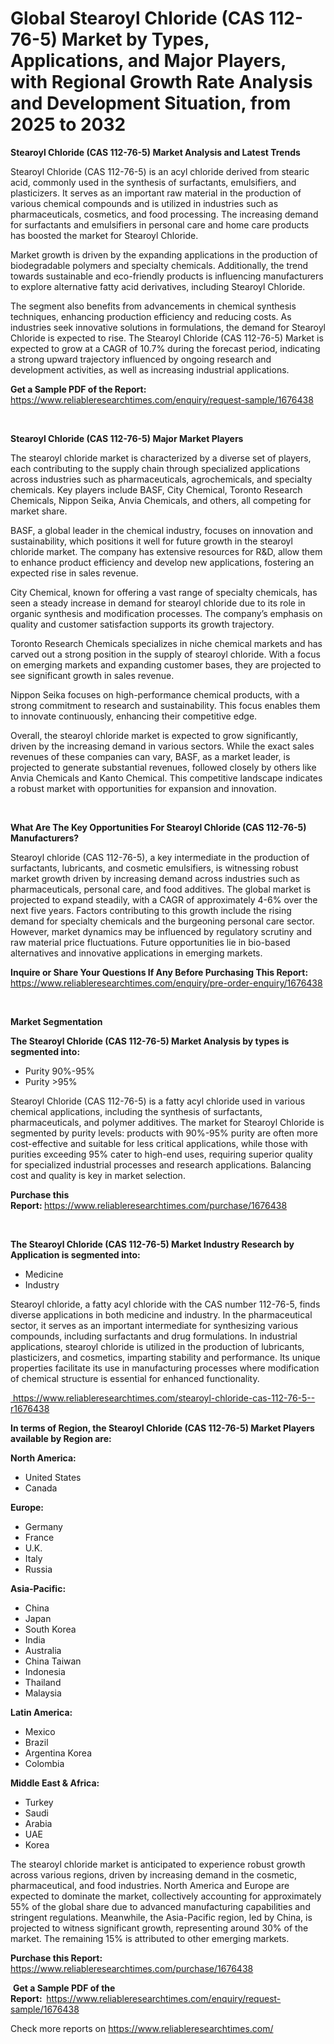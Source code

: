 <p><h1>Global Stearoyl Chloride (CAS 112-76-5) Market by Types, Applications, and Major Players, with Regional Growth Rate Analysis and Development Situation, from 2025 to 2032</h1></p><p><strong>Stearoyl Chloride (CAS 112-76-5) Market Analysis and Latest Trends</strong></p>
<p><p>Stearoyl Chloride (CAS 112-76-5) is an acyl chloride derived from stearic acid, commonly used in the synthesis of surfactants, emulsifiers, and plasticizers. It serves as an important raw material in the production of various chemical compounds and is utilized in industries such as pharmaceuticals, cosmetics, and food processing. The increasing demand for surfactants and emulsifiers in personal care and home care products has boosted the market for Stearoyl Chloride. </p><p>Market growth is driven by the expanding applications in the production of biodegradable polymers and specialty chemicals. Additionally, the trend towards sustainable and eco-friendly products is influencing manufacturers to explore alternative fatty acid derivatives, including Stearoyl Chloride. </p><p>The segment also benefits from advancements in chemical synthesis techniques, enhancing production efficiency and reducing costs. As industries seek innovative solutions in formulations, the demand for Stearoyl Chloride is expected to rise. The Stearoyl Chloride (CAS 112-76-5) Market is expected to grow at a CAGR of 10.7% during the forecast period, indicating a strong upward trajectory influenced by ongoing research and development activities, as well as increasing industrial applications.</p></p>
<p><strong>Get a Sample PDF of the Report:&nbsp;</strong> <a href="https://www.reliableresearchtimes.com/enquiry/request-sample/1676438?utm_campaign=3269&utm_medium=2&utm_source=Github&utm_content=ia&utm_term=24032025&utm_id=stearoyl-chloride-cas-112-76-5">https://www.reliableresearchtimes.com/enquiry/request-sample/1676438</a></p>
<p>&nbsp;</p>
<p><strong>Stearoyl Chloride (CAS 112-76-5) Major Market Players</strong></p>
<p><p>The stearoyl chloride market is characterized by a diverse set of players, each contributing to the supply chain through specialized applications across industries such as pharmaceuticals, agrochemicals, and specialty chemicals. Key players include BASF, City Chemical, Toronto Research Chemicals, Nippon Seika, Anvia Chemicals, and others, all competing for market share.</p><p>BASF, a global leader in the chemical industry, focuses on innovation and sustainability, which positions it well for future growth in the stearoyl chloride market. The company has extensive resources for R&D, allow them to enhance product efficiency and develop new applications, fostering an expected rise in sales revenue.</p><p>City Chemical, known for offering a vast range of specialty chemicals, has seen a steady increase in demand for stearoyl chloride due to its role in organic synthesis and modification processes. The company’s emphasis on quality and customer satisfaction supports its growth trajectory.</p><p>Toronto Research Chemicals specializes in niche chemical markets and has carved out a strong position in the supply of stearoyl chloride. With a focus on emerging markets and expanding customer bases, they are projected to see significant growth in sales revenue.</p><p>Nippon Seika focuses on high-performance chemical products, with a strong commitment to research and sustainability. This focus enables them to innovate continuously, enhancing their competitive edge.</p><p>Overall, the stearoyl chloride market is expected to grow significantly, driven by the increasing demand in various sectors. While the exact sales revenues of these companies can vary, BASF, as a market leader, is projected to generate substantial revenues, followed closely by others like Anvia Chemicals and Kanto Chemical. This competitive landscape indicates a robust market with opportunities for expansion and innovation.</p></p>
<p>&nbsp;</p>
<p><strong>What Are The Key Opportunities For Stearoyl Chloride (CAS 112-76-5) Manufacturers?</strong></p>
<p><p>Stearoyl chloride (CAS 112-76-5), a key intermediate in the production of surfactants, lubricants, and cosmetic emulsifiers, is witnessing robust market growth driven by increasing demand across industries such as pharmaceuticals, personal care, and food additives. The global market is projected to expand steadily, with a CAGR of approximately 4-6% over the next five years. Factors contributing to this growth include the rising demand for specialty chemicals and the burgeoning personal care sector. However, market dynamics may be influenced by regulatory scrutiny and raw material price fluctuations. Future opportunities lie in bio-based alternatives and innovative applications in emerging markets.</p></p>
<p><strong>Inquire or Share Your Questions If Any Before Purchasing This Report:</strong> <a href="https://www.reliableresearchtimes.com/enquiry/pre-order-enquiry/1676438?utm_campaign=3269&utm_medium=2&utm_source=Github&utm_content=ia&utm_term=24032025&utm_id=stearoyl-chloride-cas-112-76-5">https://www.reliableresearchtimes.com/enquiry/pre-order-enquiry/1676438</a></p>
<p>&nbsp;</p>
<p><strong>Market Segmentation</strong></p>
<p><strong>The Stearoyl Chloride (CAS 112-76-5) Market Analysis by types is segmented into:</strong></p>
<p><ul><li>Purity 90%-95%</li><li>Purity >95%</li></ul></p>
<p><p>Stearoyl Chloride (CAS 112-76-5) is a fatty acyl chloride used in various chemical applications, including the synthesis of surfactants, pharmaceuticals, and polymer additives. The market for Stearoyl Chloride is segmented by purity levels: products with 90%-95% purity are often more cost-effective and suitable for less critical applications, while those with purities exceeding 95% cater to high-end uses, requiring superior quality for specialized industrial processes and research applications. Balancing cost and quality is key in market selection.</p></p>
<p><strong>Purchase this Report:&nbsp;</strong><a href="https://www.reliableresearchtimes.com/purchase/1676438?utm_campaign=3269&utm_medium=2&utm_source=Github&utm_content=ia&utm_term=24032025&utm_id=stearoyl-chloride-cas-112-76-5">https://www.reliableresearchtimes.com/purchase/1676438</a></p>
<p>&nbsp;</p>
<p><strong>The Stearoyl Chloride (CAS 112-76-5) Market Industry Research by Application is segmented into:</strong></p>
<p><ul><li>Medicine</li><li>Industry</li></ul></p>
<p><p>Stearoyl chloride, a fatty acyl chloride with the CAS number 112-76-5, finds diverse applications in both medicine and industry. In the pharmaceutical sector, it serves as an important intermediate for synthesizing various compounds, including surfactants and drug formulations. In industrial applications, stearoyl chloride is utilized in the production of lubricants, plasticizers, and cosmetics, imparting stability and performance. Its unique properties facilitate its use in manufacturing processes where modification of chemical structure is essential for enhanced functionality.</p></p>
<p><a href="https://www.reliableresearchtimes.com/stearoyl-chloride-cas-112-76-5--r1676438?utm_campaign=3269&utm_medium=2&utm_source=Github&utm_content=ia&utm_term=24032025&utm_id=stearoyl-chloride-cas-112-76-5">&nbsp;https://www.reliableresearchtimes.com/stearoyl-chloride-cas-112-76-5--r1676438</a></p>
<p><strong>In terms of Region, the Stearoyl Chloride (CAS 112-76-5) Market Players available by Region are:</strong></p>
<p>
    <p> <strong> North America: </strong>
        <ul>
            <li>United States</li>
            <li>Canada</li>
        </ul>
        </p> 
    <p> <strong> Europe: </strong>
        <ul>
            <li>Germany</li>
            <li>France</li>
            <li>U.K.</li>
            <li>Italy</li>
            <li>Russia</li>
        </ul>
        </p> 
    <p> <strong> Asia-Pacific: </strong>
        <ul>
            <li>China</li>
            <li>Japan</li>
            <li>South Korea</li>
            <li>India</li>
            <li>Australia</li>
            <li>China Taiwan</li>
            <li>Indonesia</li>
            <li>Thailand</li>
            <li>Malaysia</li>
        </ul>
        </p> 
    <p> <strong> Latin America: </strong>
        <ul>
            <li>Mexico</li>
            <li>Brazil</li>
            <li>Argentina Korea</li>
            <li>Colombia</li>
        </ul>
        </p> 
    <p> <strong> Middle East & Africa: </strong>
        <ul>
            <li>Turkey</li>
            <li>Saudi</li>
            <li>Arabia</li>
            <li>UAE</li>
            <li>Korea</li>
        </ul>
    </p>
    </p>
<p><p>The stearoyl chloride market is anticipated to experience robust growth across various regions, driven by increasing demand in the cosmetic, pharmaceutical, and food industries. North America and Europe are expected to dominate the market, collectively accounting for approximately 55% of the global share due to advanced manufacturing capabilities and stringent regulations. Meanwhile, the Asia-Pacific region, led by China, is projected to witness significant growth, representing around 30% of the market. The remaining 15% is attributed to other emerging markets.</p></p>
<p><strong>Purchase this Report: </strong><a href="https://www.reliableresearchtimes.com/purchase/1676438?utm_campaign=3269&utm_medium=2&utm_source=Github&utm_content=ia&utm_term=24032025&utm_id=stearoyl-chloride-cas-112-76-5">https://www.reliableresearchtimes.com/purchase/1676438</a></p>
<p>&nbsp;<strong>Get a Sample PDF of the Report:&nbsp;&nbsp;</strong><a href="https://www.reliableresearchtimes.com/enquiry/request-sample/1676438?utm_campaign=3269&utm_medium=2&utm_source=Github&utm_content=ia&utm_term=24032025&utm_id=stearoyl-chloride-cas-112-76-5">https://www.reliableresearchtimes.com/enquiry/request-sample/1676438</a></p>
<p><strong></strong></p>
<p>Check more reports on <a href="https://www.reliableresearchtimes.com/?utm_campaign=3269&utm_medium=2&utm_source=Github&utm_content=ia&utm_term=24032025&utm_id=stearoyl-chloride-cas-112-76-5">https://www.reliableresearchtimes.com/</a></p>